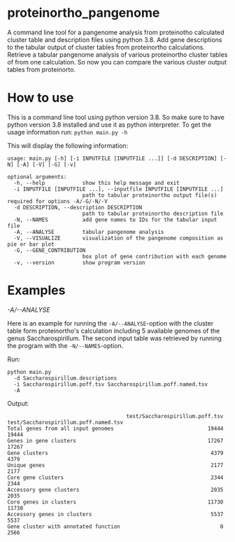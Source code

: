 # proteinortho_pangenome
A command line tool for a pangenome analysis from proteinotho calculated cluster table and description files using python 3.8. Add gene descriptions to the tabular output of cluster tables from proteinortho calculations. Retrieve a tabular pangenome analysis of various proteinortho cluster tables of from one calculation. So now you can compare the various cluster output tables from proteinorto.  


# How to use

This is a command line tool using python version 3.8. So make sure to have python version 3.8 installed and use it as python interpreter.
To get the usage information run:
```python main.py -h```

This will display the following information:
```
usage: main.py [-h] [-i INPUTFILE [INPUTFILE ...]] [-d DESCRIPTION] [-N] [-A] [-V] [-G] [-v]

optional arguments:
  -h, --help            show this help message and exit
  -i INPUTFILE [INPUTFILE ...], --inputfile INPUTFILE [INPUTFILE ...]
                        path to tabular proteinortho output file(s) required for options -A/-G/-N/-V
  -d DESCRIPTION, --description DESCRIPTION
                        path to tabular proteinortho description file
  -N, --NAMES           add gene names to IDs for the tabular input file
  -A, --ANALYSE         tabular pangenome analysis
  -V, --VISUALIZE       visualization of the pangenome composition as pie or bar plot
  -G, --GENE_CONTRIBUTION
                        box plot of gene contribution with each genome
  -v, --version         show program version

```

# Examples

*-A/--ANALYSE*

Here is an example for running the ```-A/--ANALYSE```-option with the cluster table form proteinortho's calculation including 5 available genomes of the genus Saccharospirillum. The second input table was retrieved by running the program with the ```-N/--NAMES```-option.

Run:
```
python main.py 
  -d Saccharospirillum.descriptions 
  -i Saccharospirillum.poff.tsv Saccharospirillum.poff.named.tsv 
  -A
```

Output:
```
                                      test/Saccharospirillum.poff.tsv  test/Saccharospirillum.poff.named.tsv
Total genes from all input genomes                              19444                                  19444
Genes in gene clusters                                          17267                                  17267
Gene clusters                                                    4379                                   4379
Unique genes                                                     2177                                   2177
Core gene clusters                                               2344                                   2344
Accessory gene clusters                                          2035                                   2035
Core genes in clusters                                          11730                                  11730
Accessory genes in clusters                                      5537                                   5537
Gene cluster with annotated function                                0                                   2566
```



